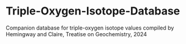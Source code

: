 # Triple-Oxygen-Isotope-Database
Companion database for triple-oxygen isotope values compiled by Hemingway and Claire, Treatise on Geochemistry, 2024
